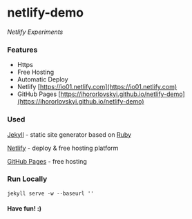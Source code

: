 # netlify-demo

_Netlify Experiments_

### Features

* Https
* Free Hosting
* Automatic Deploy
* Netlify [https://io01.netlify.com](https://io01.netlify.com)
* GitHub Pages [https://ihororlovskyi.github.io/netlify-demo](https://ihororlovskyi.github.io/netlify-demo)

### Used

[Jekyll](https://jekyllrb.com) - static site generator based on [Ruby](https://www.ruby-lang.org)

[Netlify](https://www.netlify.com) - deploy & free hosting platform

[GitHub Pages](https://pages.github.com) - free hosting

### Run Locally

    jekyll serve -w --baseurl ''

#### Have fun! :)
